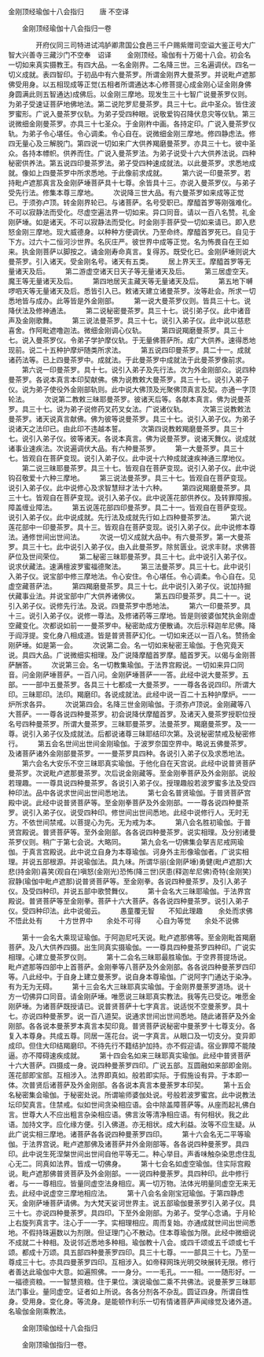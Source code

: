   金刚顶经瑜伽十八会指归
　　唐 不空译




　　金刚顶经瑜伽十八会指归一卷

　　　　开府仪同三司特进试鸿胪卿肃国公食邑三千户赐紫赠司空谥大鉴正号大广智大兴善寺三藏沙门不空奉　诏译
　　金刚顶经。瑜伽有十万偈十八会。初会名一切如来真实摄教王。有四大品。一名金刚界。二名降三世。三名遍调伏。四名一切义成就。表四智印。于初品中有六曼茶罗。所谓金刚界大曼茶罗。并说毗卢遮那佛受用身。以五相现成等正觉(五相者所谓通达本心修菩提心成金刚心证金刚身佛身圆满此则五智通达)成佛后。以金刚三摩地。现发生三十七智广说曼荼罗仪则。为弟子受速证菩萨地佛地法。第二说陀罗尼曼茶罗。具三十七。此中圣众。皆住波罗蜜形。广说入曼茶罗仪轨。为弟子受四种眼。说敬爱钩召降伏息灾等仪轨。第三说微细金刚曼茶罗。亦具三十七圣众。于金刚杵中画。各持定印。广说入曼茶罗仪轨。为弟子令心堪任。令心调柔。令心自在。说微细金刚三摩地。修四静虑法。修四无量心及三解脱门。第四说一切如来广大供养羯磨曼茶罗。亦具三十七。彼中圣众。各持本幖帜。供养而住。广说入曼茶罗法。为弟子说受十六大供养法说。四种秘密供养法。第五说四印曼茶罗法。弟子受四种速成就法。以此曼茶罗。求悉地成就。像如上四曼茶罗中所求悉地。于此像前求成就。
　　第六说一印曼茶罗。若持毗卢遮那真言及金刚萨埵菩萨具十七尊。余皆具十三。亦说入曼茶罗仪。与弟子受先行法。修集本尊三摩地。
　　次说降三世大品。有六曼茶罗如来成等正觉已。于须弥卢顶。转金刚界轮已。与诸菩萨。名号受职已。摩醯首罗等刚强难化。不可以寂静法而受化。尽虚空遍法界一切如来。异口同音。请以一百八名赞。礼金刚萨埵。如是诸天。不可以寂静法而受化。时金刚手菩萨受一切如来请已。即入悲怒金刚三摩地。现大威德身。以种种方便调伏。乃至命终。摩醯首罗死已。自见于下方。过六十二恒河沙世界。名灰庄严。彼世界中成等正觉。名为怖畏自在王如来。执金刚菩萨以脚按之。诵金刚寿命真言。复得苏。既受化已。金刚萨埵则说大曼茶罗。引入诸天。受金刚名号。诸天有五类。
　　居上界天王。摩醯首罗等无量诸天及后。
　　第二游虚空诸天日天子等无量诸天及后。
　　第三居虚空天。魔王等无量诸天及后。
　　第四地居天主藏天等无量诸天及后。
　　第五地下嚩啰呬天等无量诸天及后。悉皆引入已。敕诸天建立诸曼茶罗。汝等赴会。所求一切悉地皆与成办。此等皆是外金刚部。
　　第一说大曼茶罗仪则。皆具三十七。说降伏法及修神通法。
　　第二说秘密曼茶罗。具三十七。说引弟子仪。此中诸音声及金刚歌舞。
　　第三说法曼茶罗。具三十七。说引入弟子仪。此中说以慈悲喜舍。作阿毗遮噜迦法。微细金刚调心仪轨。
　　第四说羯磨曼茶罗。具三十七。说入曼茶罗仪。令弟子学护摩仪轨。于无量佛菩萨所。成广大供养。速得悉地现前。说二十五种护摩炉随类所求法。
　　第五说四印曼茶罗。具二十一。成就诸药法等。已上四曼茶罗中。成就法。于此曼茶罗中成就法于此曼茶罗像前求。
　　第六说一印曼茶罗。具十七。说引入弟子及先行法。次为外金刚部众。说四种曼茶罗。各说本真言本印契献佛。佛为说教敕大曼茶罗。具三十七。说引入弟子仪。说为弟子使役外金刚部轨则。此中说大佛顶及光聚佛顶真言及契。亦通一字顶轮法。
　　次说第二教敕三昧耶曼茶罗。彼诸天后等。各献本真言。佛为说曼茶罗。具三十七。说为弟子说修药叉药叉女法。广说诸仪轨。
　　次第三说教敕法曼茶罗。诸天说真言献佛。佛为彼等说曼茶罗。具三十七。说引入弟子仪。为弟子说诸天之法印已。由此印不违越本誓。
　　次第四说教敕羯磨曼茶罗。具三十七。说引入弟子仪。彼等诸天。各说本真言。佛为说曼茶罗。说诸天舞仪。说成就诸事业速疾法。次说遍调伏大品。有六种曼茶罗。
　　第一大曼茶罗。具三十七。皆观自在菩萨变现。说引入弟子仪。此中说十六种成就速疾神通三摩地仪。
　　第二说三昧耶曼茶罗。具三十七。皆观自在菩萨变现。说引入弟子仪。此中说钩召敬爱十六种三摩地。
　　第三说法曼茶罗。具三十七。皆观自在菩萨变现。说引入弟子仪。此中说修心及求智慧辩才法十六种。
　　第四说羯磨曼茶罗。具三十七。皆观自在菩萨变现。说引入弟子仪。此中说莲花部供养仪。及转罪障报。障盖缠业障法。
　　第五说莲花部四印曼茶罗。具二十一。皆观自在菩萨变现。说引入弟子仪。此中说成就。先行法及成就先行如上四种曼茶罗法。
　　第六说莲花部中一印曼茶罗。具十三。皆观自在菩萨变现。说引入弟子仪。此中说修本尊法。通修世间出世间法。
　　次说一切义成就大品中。有六曼茶罗。第一大曼茶罗。具三十七。此中说引入弟子仪。由入此曼茶罗。除贫匮业。说求丰财。求佛菩萨位及世间荣位。
　　第二秘密三昧耶曼茶罗。具三十七。此中说引入弟子仪。说求伏藏法。速满檀波罗蜜福德聚法。
　　第三法曼茶罗。具三十七。此中说引入弟子仪。说宝部中修三摩地法。令心安住。令心堪任。令心调柔。令心自在。见虚空藏菩萨法。
　　第四羯磨曼茶罗。具三十七。此中说引入弟子仪。说加持掘伏藏事业法。并说宝部中广大供养诸佛仪。
　　第五四印曼茶罗。具二十一。说引入弟子仪。说修先行法。及说。四曼茶罗中悉地法。
　　第六一印曼茶罗。具十三。说引入弟子仪。说修一尊法。及修诸药等三摩地。皆是则彼婆伽梵执金刚虚空藏变化。次都说如前一一曼茶罗中。秘密助成方便散诵。次后示释迦牟尼佛。降于阎浮提。变化身八相成道。皆是普贤菩萨幻化。一切如来还以一百八名。赞扬金刚萨埵。如是第一会。
　　次说第二会。名一切如来秘密王瑜伽。于色究竟天说。具四大品。广说微细实相理。及广说降摩醯首罗摩。醯首罗天。以偈与金刚菩萨酬答。
　　次说第三会。名一切教集瑜伽。于法界宫殿说。一切如来异口同音。问金刚萨埵菩萨。一百八问。金刚萨埵菩萨一一答。此经中说大曼茶罗。五部。一一部中五曼茶罗。各具三十七都成一大曼茶罗。一一尊各各说四印。所谓大印。三昧耶印。法印。羯磨印。各说成就法。此经中说一百二十五种护摩炉。一一炉所求各异。
　　次说第四会。名降三世金刚瑜伽。于须弥卢顶说。金刚藏等八大菩萨。一一尊各说四种曼茶罗。初会说降伏摩醯首罗。及诸天入曼茶罗授职位授名号四种曼茶罗。所谓大曼茶罗。三昧耶曼茶罗。法曼茶罗。羯磨曼茶罗。及一一尊。说引入弟子仪及成就法。后都说诸尊三昧耶结印次第。及说秘密禁戒及秘密修行。
　　第五会名世间出世间金刚瑜伽。于波罗奈国空界中。略说五佛曼茶罗。及诸菩萨诸外金刚部曼茶罗。一一曼茶罗具四种。各说引入弟子仪及求悉地法。
　　第六会名大安乐不空三昧耶真实瑜伽。于他化自在天宫说。此经中说普贤菩萨曼茶罗。次说毗卢遮那曼茶罗。次后说金刚藏等。至金刚拳菩萨及外金刚部。说般若理趣。一一尊具说四种曼茶罗。各说引入弟子仪。授理趣般若波罗蜜多法及受四种印法。品中各说求世间出世间悉地法。
　　第七会名普贤瑜伽。于普贤菩萨宫殿中说。此经中说普贤菩萨等。至金刚拳菩萨及外金刚部。一一尊各说四种曼茶罗。说引入弟子仪。说受四种印。修世间出世间悉地。此经中说修行人。无时无方。不依世间禁戒。以菩提心为先。无为戒为本。
　　第八会名胜初瑜伽。于普贤宫殿说。普贤菩萨等。至外金刚部。各各说四种曼茶罗。说实相理。及分别诸曼茶罗仪则。稍广于第七会说。大略同。
　　第九会名一切佛集会拏吉尼戒网瑜伽。于真言宫殿说。此中说立自身为本尊瑜伽。诃身外主形像瑜伽者。广说实相理。并说五部根源。并说瑜伽法。具九味。所谓华丽(金刚萨埵)勇健(毗卢遮那)大悲(持金刚)喜笑(观自在)嗔怒(金刚光)恐怖(降三世)厌患(释迦牟尼佛)奇特(金刚笑)寂静(瑜伽中毗卢遮那)说普贤菩萨等。至金刚拳。各说四种曼茶罗。及引入弟子仪。及受四种印。并说五部中歌赞舞仪。
　　第十会名大三昧耶瑜伽。于法界宫殿说。普贤菩萨等至金刚拳。菩萨十六大菩萨。各各说四种曼茶罗。说引入弟子仪。受四种印法。此中说偈云。
　　愚童覆无智　　不知此理趣
　　余处而求佛　　不悟此处有
　　十方世界中　　余处不可得
　　心自为等觉　　余处不说佛

　　第十一会名大乘现证瑜伽。于阿迦尼吒天说。毗卢遮那佛等。至金刚毗首羯磨菩萨。及八大供养四摄。出生同真实摄瑜伽。一一尊具四种曼茶罗四种印。广说实相理。心建立曼茶罗仪则。
　　第十二会名三昧耶最胜瑜伽。于空界菩提场说。毗卢遮那等四部中上首菩萨。金刚拳等八菩萨及外金刚部。各各说四种曼荼罗四印等。八此经中。于自身上建立曼荼罗。说自身本尊瑜伽。广说阿字门通达于染净。有为无为无碍。
　　第十三会名大三昧耶真实瑜伽。于金刚界曼荼罗道场。说十方一切佛异口同音。请金刚萨埵。唯愿说三昧耶真实教法。我等先已受讫。唯愿金刚萨埵。为诸菩萨既授请已。说普贤菩萨十七字真言。说适悦不空曼荼罗。具十七。亦说四种曼荼罗。说一百八道契。说通求世间出世间悉地。随此诸菩萨及外金刚部。各各说本曼荼罗本真言本契印竟。普贤菩萨说秘密中曼荼罗十七尊支分。各复入本尊身。共成五尊。同居一莲花台。说一字真言。从眼口及一切支分。变异即成印。但住大印结羯磨印。不待先行不籍结护加持。亦不假迎请。宿业罪障不能陵逼。亦不障碍速疾成就。
　　第十四会名如来三昧耶真实瑜伽。此经中普贤菩萨十六大菩萨。四摄成一身。说四种曼荼罗四印。广说五部。互圆融如来部即金刚。莲花部即宝部。互相涉入。法界即真如。般若即实际。于假施设有异。于本即一体。次普贤后诸菩萨及外金刚部。各各说本真言本曼荼罗本印契。
　　第十五会名秘密集会瑜伽。于秘密处说。所谓喻师婆伽处说。号般若波罗蜜宫。此中说教法坛印契真言。住禁戒。似如世间贪染相应语。会中除盖障菩萨等。从座而起礼佛白言。世尊大人不应出粗言杂染相应语。佛言汝等清净相应语。有何相状。我之此语。加持文字。应化缘方便。引入佛道。亦无相状。成大利益。汝等不应生疑。从此广说实相三摩地。诸菩萨各各说四种曼荼罗四印。
　　第十六会名无二平等瑜伽。于法界宫说。毗卢遮那佛及诸菩萨并外金刚部等。各各说四种曼荼罗。具四印。此中说生死涅槃世间出世间自他平等无二。种心举目。声香味触杂染思虑住乱心无二。同真如法界。皆成一切佛身。
　　第十七会名如虚空瑜伽。住实际宫殿说。毗卢遮那佛普贤菩萨及外金刚部。一一说四种曼荼罗。具四种印。此中修行者。与一一尊相应。皆量同虚空法身相应。离一切万物。法体光明量同虚空无来无去。此经中说虚空三摩地相应法。
　　第十八会名金刚宝冠瑜伽。于第四静虑天。金刚萨埵菩萨请佛。为大梵天娑诃世界主。说五部瑜伽曼荼罗引入弟子仪。具三十七。亦说四种曼荼罗。具四印。下至外金刚部。为弟子。受学心念诵。于月轮上右旋列真言字。注心于一一字。实相理相应。周而复始。亦通成就世间出世间悉地。不假持珠遍数以为剂限。但证理门心不散动。住本尊瑜伽为限。此经中微细说不成就二十种相。及说邻近悉地多种相。瑜伽教十八会。或四千颂或五千颂或七千颂。都成十万颂。具五部四种曼荼罗四印。具三十七尊。一一部具三十七。乃至一尊成三十七。亦具四曼荼罗四印。互相涉入。如帝释网珠光明交映展转无限。修行者善达此瑜伽中大意。如遍照佛。一一身分。一一毛孔。一一相。一一随形好。一一福德资粮。一一智慧资粮。住于果位。演说瑜伽二乘不共佛法。说曼荼罗三昧耶法门事业。量同虚空。证者如上所说。各各分剂各不杂乱。圆证四身。所谓自性身。受用身。变化身。等流身。是能顿作利乐一切有情诸菩萨声闻缘觉及诸外道。名瑜伽金刚乘教法。

　　金刚顶瑜伽经十八会指归

　　金刚顶瑜伽指归一卷。

